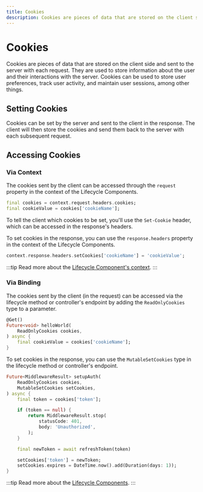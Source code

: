 ```yaml
---
title: Cookies
description: Cookies are pieces of data that are stored on the client side and sent to the server with each request.
---
```


# Cookies

Cookies are pieces of data that are stored on the client side and sent to the server with each request. They are used to store information about the user and their interactions with the server. Cookies can be used to store user preferences, track user activity, and maintain user sessions, among other things.

## Setting Cookies

Cookies can be set by the server and sent to the client in the response. The client will then store the cookies and send them back to the server with each subsequent request.

## Accessing Cookies

### Via Context

The cookies sent by the client can be accessed through the `request` property in the context of the Lifecycle Components.

```dart
final cookies = context.request.headers.cookies;
final cookieValue = cookies['cookieName'];
```

To tell the client which cookies to be set, you'll use the `Set-Cookie` header, which can be accessed in the response's headers.

To set cookies in the response, you can use the `response.headers` property in the context of the Lifecycle Components.

```dart
context.response.headers.setCookies['cookieName'] = 'cookieValue';
```

:::tip
Read more about the [Lifecycle Component's context][lifecycle-context].
:::

### Via Binding

The cookies sent by the client (in the request) can be accessed via the lifecycle method or controller's endpoint by adding the `ReadOnlyCookies` type to a parameter.

```dart
@Get()
Future<void> helloWorld(
    ReadOnlyCookies cookies,
) async {
    final cookieValue = cookies['cookieName'];
}
```

To set cookies in the response, you can use the `MutableSetCookies` type in the lifecycle method or controller's endpoint.

```dart
Future<MiddlewareResult> setupAuth(
    ReadOnlyCookies cookies,
    MutableSetCookies setCookies,
) async {
    final token = cookies['token'];

    if (token == null) {
        return MiddlewareResult.stop(
            statusCode: 401,
            body: 'Unauthorized',
        );
    }

    final newToken = await refreshToken(token)

    setCookies['token'] = newToken;
    setCookies.expires = DateTime.now().add(Duration(days: 1));
}
```

:::tip
Read more about the [Lifecycle Components][lifecycle-components].
:::

[lifecycle-context]: ../context/overview.md
[lifecycle-components]: ../lifecycle-components/overview.md
